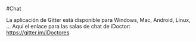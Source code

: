 #Chat

La aplicación de Gitter está disponible para Windows, Mac, Android, Linux, ...
Aquí el enlace para las salas de chat de iDoctor: https://gitter.im/iDoctores
